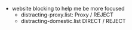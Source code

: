 - website blocking to help me be more focused
  - distracting-proxy.list: Proxy / REJECT
  - distracting-domestic.list DIRECT / REJECT

